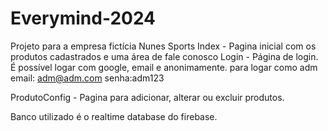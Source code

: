 # Everymind-2024
Projeto para a empresa fictícia Nunes Sports
Index - Pagina inicial com os produtos cadastrados e uma área de fale conosco
Login - Página de login. É possível logar com google, email e anonimamente.
  para logar como adm email: adm@adm.com senha:adm123

ProdutoConfig - Pagina para adicionar, alterar ou excluir produtos.

Banco utilizado é o realtime database do firebase.
